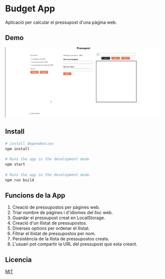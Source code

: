 # Budget App

Aplicació per calcular el pressupost d'una pàgina web.

## Demo

![budget app](./src/assets/gifs/pressupost.gif)

## Install

```bash
# install dependencies
npm install

# Runs the app in the development mode
npm start

# Runs the app in the development mode.
npm run build
```

## Funcions de la App

<ol>
    <li>Creació de pressupostos per pàgines web.</li>
    <li>Triar nombre de pàgines i d'idiomes del lloc web.</li>
    <li>Guardar el pressupost creat en LocalStorage.</li>
    <li>Creació d'un llistat de pressupostos.</li>
    <li>Diverses options per ordenar el llistat.</li>
    <li>Filtrar el llistat de pressupostos per nom.</li>
    <li>Persistència de la llista de pressupostos creats.</li>
    <li>L'usuari pot compartir la URL del pressupost que esta creant.</li>
</ol>

## Licencia

[MIT](https://choosealicense.com/licenses/mit/)
